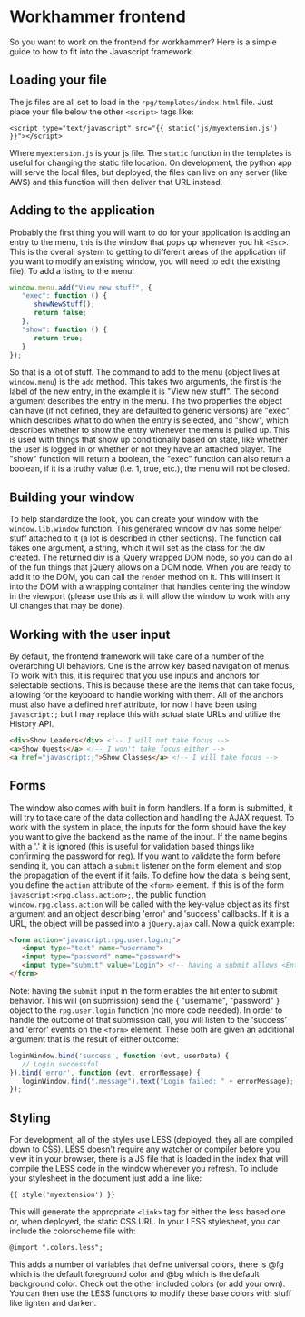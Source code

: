 # Workhammer frontend

So you want to work on the frontend for workhammer?  Here is a simple guide to how
to fit into the Javascript framework.

## Loading your file

The js files are all set to load in the `rpg/templates/index.html` file.  Just place
your file below the other `<script>` tags like:
```jinja
<script type="text/javascript" src="{{ static('js/myextension.js') }}"></script>
```
Where `myextension.js` is your js file.  The `static` function in the templates is
useful for changing the static file location.  On development, the python app will
serve the local files, but deployed, the files can live on any server (like AWS) and
this function will then deliver that URL instead.

## Adding to the application

Probably the first thing you will want to do for your application is adding an entry
to the menu, this is the window that pops up whenever you hit `<Esc>`.  This is the
overall system to getting to different areas of the application (if you want to
modify an existing window, you will need to edit the existing file).  To add a
listing to the menu:
```javascript
window.menu.add("View new stuff", {
   "exec": function () {
      showNewStuff();
      return false;
   },
   "show": function () {
      return true;
   }
});
```
So that is a lot of stuff.  The command to add to the menu (object lives at 
`window.menu`) is the `add` method.  This takes two arguments, the first is the 
label of the new entry, in the example it is "View new stuff".  The second argument
describes the entry in the menu.  The two properties the object can have (if not
defined, they are defaulted to generic versions) are "exec", which describes what to
do when the entry is selected, and "show", which describes whether to show the entry
whenever the menu is pulled up.  This is used with things that show up conditionally
based on state, like whether the user is logged in or whether or not they have an
attached player.  The "show" function will return a boolean, the "exec" function
can also return a boolean, if it is a truthy value (i.e. 1, true, etc.), the menu 
will not be closed.

## Building your window

To help standardize the look, you can create your window with the 
`window.lib.window` function.  This generated window div has some helper stuff
attached to it (a lot is described in other sections).  The function call takes
one argument, a string, which it will set as the class for the div created.  The
returned div is a jQuery wrapped DOM node, so you can do all of the fun things that
jQuery allows on a DOM node.  When you are ready to add it to the DOM, you can
call the `render` method on it.  This will insert it into the DOM with a wrapping
container that handles centering the window in the viewport (please use this as it
will allow the window to work with any UI changes that may be done).

## Working with the user input

By default, the frontend framework will take care of a number of the overarching UI
behaviors.  One is the arrow key based navigation of menus.  To work with this, it
is required that you use inputs and anchors for selectable sections.  This is
because these are the items that can take focus, allowing for the keyboard to handle
working with them.  All of the anchors must also have a defined `href` attribute,
for now I have been using `javascript:;` but I may replace this with actual state
URLs and utilize the History API.
```html
<div>Show Leaders</div> <!-- I will not take focus -->
<a>Show Quests</a> <!-- I won't take focus either -->
<a href="javascript:;">Show Classes</a> <!-- I will take focus -->
```

## Forms

The window also comes with built in form handlers.  If a form is submitted, it will
try to take care of the data collection and handling the AJAX request.  To work with
the system in place, the inputs for the form should have the key you want to give
the backend as the name of the input.  If the name begins with a '.' it is ignored
(this is useful for validation based things like confirming the password for reg).
If you want to validate the form before sending it, you can attach a `submit`
listener on the form element and stop the propagation of the event if it fails.
To define how the data is being sent, you define the `action` attribute of the 
`<form>` element.  If this is of the form `javascript:<rpg.class.action>;`, the public
function `window.rpg.class.action` will be called with the key-value object as its
first argument and an object describing 'error' and 'success' callbacks.  If it is
a URL, the object will be passed into a `jQuery.ajax` call.  Now a quick example:
```html
<form action="javascript:rpg.user.login;">
   <input type="text" name="username">
   <input type="password" name="password">
   <input type="submit" value="Login"> <!-- having a submit allows <Enter> to work -->
</form>
```
Note: having the `submit` input in the form enables the hit enter to submit behavior.
This will (on submission) send the { "username", "password" } object to the 
`rpg.user.login` function (no more code needed).  In order to handle the outcome of
that submission call, you will listen to the 'success' and 'error' events on the
`<form>` element.  These both are given an additional argument that is the result of
either outcome:
```javascript
loginWindow.bind('success', function (evt, userData) {
   // Login successful
}).bind('error', function (evt, errorMessage) {
   loginWindow.find(".message").text("Login failed: " + errorMessage);
});
```

## Styling

For development, all of the styles use LESS (deployed, they all are compiled down
to CSS).  LESS doesn't require any watcher or compiler before you view it in your
browser, there is a JS file that is loaded in the index that will compile the LESS
code in the window whenever you refresh.  To include your stylesheet in the document
just add a line like:
```django
{{ style('myextension') }}
```
This will generate the appropriate `<link>` tag for either the less based one or, when
deployed, the static CSS URL.  In your LESS stylesheet, you can include the 
colorscheme file with:
```less
@import ".colors.less";
```
This adds a number of variables that define universal colors, there is @fg which is
the default foreground color and @bg which is the default background color.  Check
out the other included colors (or add your own).  You can then use the LESS 
functions to modify these base colors with stuff like lighten and darken.
